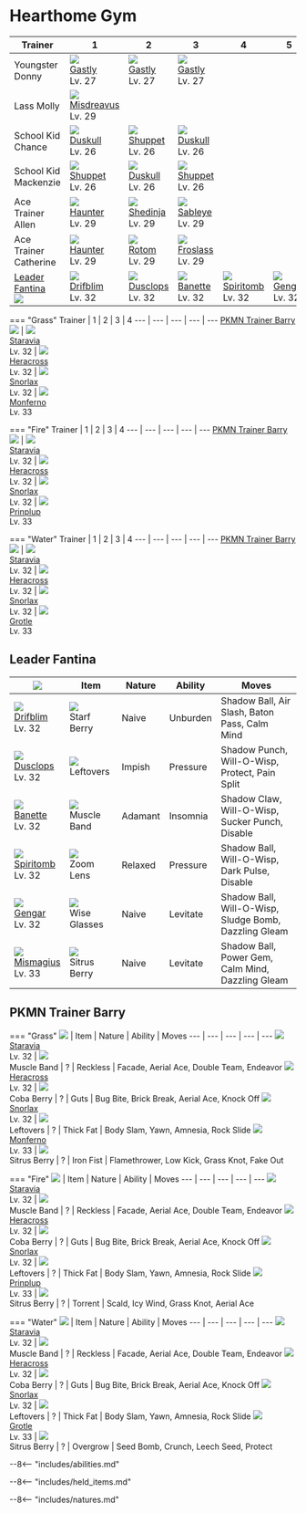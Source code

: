 # Hearthome Gym

Trainer                            | 1                                  | 2                                 | 3                                | 4                                 | 5                              | 6
---                                | ---                                | ---                               | ---                              | ---                               | ---                            | ---
Youngster Donny                    | ![][092]<br>[Gastly]<br>Lv. 27     | ![][092]<br>[Gastly]<br>Lv. 27    | ![][092]<br>[Gastly]<br>Lv. 27   | &nbsp;                            | &nbsp;                         | &nbsp;
Lass Molly                         | ![][200]<br>[Misdreavus]<br>Lv. 29 | &nbsp;                            | &nbsp;                           | &nbsp;                            | &nbsp;                         | &nbsp;
School Kid Chance                  | ![][355]<br>[Duskull]<br>Lv. 26    | ![][353]<br>[Shuppet]<br>Lv. 26   | ![][355]<br>[Duskull]<br>Lv. 26  | &nbsp;                            | &nbsp;                         | &nbsp;
School Kid Mackenzie               | ![][353]<br>[Shuppet]<br>Lv. 26    | ![][355]<br>[Duskull]<br>Lv. 26   | ![][353]<br>[Shuppet]<br>Lv. 26  | &nbsp;                            | &nbsp;                         | &nbsp;
Ace Trainer Allen                  | ![][093]<br>[Haunter]<br>Lv. 29    | ![][292]<br>[Shedinja]<br>Lv. 29  | ![][302]<br>[Sableye]<br>Lv. 29  | &nbsp;                            | &nbsp;                         | &nbsp;
Ace Trainer Catherine              | ![][093]<br>[Haunter]<br>Lv. 29    | ![][479]<br>[Rotom]<br>Lv. 29     | ![][478]<br>[Froslass]<br>Lv. 29 | &nbsp;                            | &nbsp;                         | &nbsp;
[Leader Fantina]<br>![][fantina]   | ![][426]<br>[Drifblim]<br>Lv. 32   | ![][356]<br>[Dusclops]<br>Lv. 32  | ![][354]<br>[Banette]<br>Lv. 32  | ![][442]<br>[Spiritomb]<br>Lv. 32 | ![][094]<br>[Gengar]<br>Lv. 32 | ![][429]<br>[Mismagius]<br>Lv. 33


=== "Grass"
    Trainer                            | 1                                  | 2                                 | 3                                | 4
    ---                                | ---                                | ---                               | ---                              | ---
    [PKMN Trainer Barry]<br>![][barry] | ![][397]<br>[Staravia]<br>Lv. 32   | ![][214]<br>[Heracross]<br>Lv. 32 | ![][143]<br>[Snorlax]<br>Lv. 32  | ![][391]<br>[Monferno]<br>Lv. 33

=== "Fire"
    Trainer                            | 1                                  | 2                                 | 3                                | 4
    ---                                | ---                                | ---                               | ---                              | ---
    [PKMN Trainer Barry]<br>![][barry] | ![][397]<br>[Staravia]<br>Lv. 32   | ![][214]<br>[Heracross]<br>Lv. 32 | ![][143]<br>[Snorlax]<br>Lv. 32  | ![][394]<br>[Prinplup]<br>Lv. 33

=== "Water"
    Trainer                            | 1                                  | 2                                 | 3                                | 4
    ---                                | ---                                | ---                               | ---                              | ---
    [PKMN Trainer Barry]<br>![][barry] | ![][397]<br>[Staravia]<br>Lv. 32   | ![][214]<br>[Heracross]<br>Lv. 32 | ![][143]<br>[Snorlax]<br>Lv. 32  | ![][388]<br>[Grotle]<br>Lv. 33


## Leader Fantina

![][fantina]                      | Item                              | Nature  | Ability  | Moves
---                               | ---                               | ---     | ---      | ---
![][426]<br>[Drifblim]<br>Lv. 32  | ![][starf-berry]<br>Starf Berry   | Naive   | Unburden | Shadow Ball, Air Slash, Baton Pass, Calm Mind
![][356]<br>[Dusclops]<br>Lv. 32  | ![][leftovers]<br>Leftovers       | Impish  | Pressure | Shadow Punch, Will-O-Wisp, Protect, Pain Split
![][354]<br>[Banette]<br>Lv. 32   | ![][muscle-band]<br>Muscle Band   | Adamant | Insomnia | Shadow Claw, Will-O-Wisp, Sucker Punch, Disable
![][442]<br>[Spiritomb]<br>Lv. 32 | ![][zoom-lens]<br>Zoom Lens       | Relaxed | Pressure | Shadow Ball, Will-O-Wisp, Dark Pulse, Disable
![][094]<br>[Gengar]<br>Lv. 32    | ![][wise-glasses]<br>Wise Glasses | Naive   | Levitate | Shadow Ball, Will-O-Wisp, Sludge Bomb, Dazzling Gleam
![][429]<br>[Mismagius]<br>Lv. 33 | ![][sitrus-berry]<br>Sitrus Berry | Naive   | Levitate | Shadow Ball, Power Gem, Calm Mind, Dazzling Gleam

## PKMN Trainer Barry

=== "Grass"
    ![][barry]                        | Item                              | Nature | Ability   | Moves
    ---                               | ---                               | ---    | ---       | ---
    ![][397]<br>[Staravia]<br>Lv. 32  | ![][muscle-band]<br>Muscle Band   | ?      | Reckless  | Facade, Aerial Ace, Double Team, Endeavor
    ![][214]<br>[Heracross]<br>Lv. 32 | ![][coba-berry]<br>Coba Berry     | ?      | Guts      | Bug Bite, Brick Break, Aerial Ace, Knock Off
    ![][143]<br>[Snorlax]<br>Lv. 32   | ![][leftovers]<br>Leftovers       | ?      | Thick Fat | Body Slam, Yawn, Amnesia, Rock Slide
    ![][391]<br>[Monferno]<br>Lv. 33  | ![][sitrus-berry]<br>Sitrus Berry | ?      | Iron Fist | Flamethrower, Low Kick, Grass Knot, Fake Out

=== "Fire"
    ![][barry]                        | Item                              | Nature | Ability   | Moves
    ---                               | ---                               | ---    | ---       | ---
    ![][397]<br>[Staravia]<br>Lv. 32  | ![][muscle-band]<br>Muscle Band   | ?      | Reckless  | Facade, Aerial Ace, Double Team, Endeavor
    ![][214]<br>[Heracross]<br>Lv. 32 | ![][coba-berry]<br>Coba Berry     | ?      | Guts      | Bug Bite, Brick Break, Aerial Ace, Knock Off
    ![][143]<br>[Snorlax]<br>Lv. 32   | ![][leftovers]<br>Leftovers       | ?      | Thick Fat | Body Slam, Yawn, Amnesia, Rock Slide
    ![][394]<br>[Prinplup]<br>Lv. 33  | ![][sitrus-berry]<br>Sitrus Berry | ?      | Torrent   | Scald, Icy Wind, Grass Knot, Aerial Ace

=== "Water"
    ![][barry]                        | Item                              | Nature | Ability   | Moves
    ---                               | ---                               | ---    | ---       | ---
    ![][397]<br>[Staravia]<br>Lv. 32  | ![][muscle-band]<br>Muscle Band   | ?      | Reckless  | Facade, Aerial Ace, Double Team, Endeavor
    ![][214]<br>[Heracross]<br>Lv. 32 | ![][coba-berry]<br>Coba Berry     | ?      | Guts      | Bug Bite, Brick Break, Aerial Ace, Knock Off
    ![][143]<br>[Snorlax]<br>Lv. 32   | ![][leftovers]<br>Leftovers       | ?      | Thick Fat | Body Slam, Yawn, Amnesia, Rock Slide
    ![][388]<br>[Grotle]<br>Lv. 33    | ![][sitrus-berry]<br>Sitrus Berry | ?      | Overgrow  | Seed Bomb, Crunch, Leech Seed, Protect

--8<-- "includes/abilities.md"

--8<-- "includes/held_items.md"

--8<-- "includes/natures.md"

[Leader Fantina]: #leader-fantina
[PKMN Trainer Barry]: #pkmn-trainer-barry
[Gastly]: ../../pokemons/092/
[Haunter]: ../../pokemons/093/
[Gengar]: ../../pokemons/094/
[Snorlax]: ../../pokemons/143/
[Misdreavus]: ../../pokemons/200/
[Heracross]: ../../pokemons/214/
[Shedinja]: ../../pokemons/292/
[Sableye]: ../../pokemons/302/
[Shuppet]: ../../pokemons/353/
[Banette]: ../../pokemons/354/
[Duskull]: ../../pokemons/355/
[Dusclops]: ../../pokemons/356/
[Grotle]: ../../pokemons/388/
[Monferno]: ../../pokemons/391/
[Prinplup]: ../../pokemons/394/
[Staravia]: ../../pokemons/397/
[Drifblim]: ../../pokemons/426/
[Mismagius]: ../../pokemons/429/
[Spiritomb]: ../../pokemons/442/
[Froslass]: ../../pokemons/478/
[Rotom]: ../../pokemons/479/
[coba-berry]: ../img/items/coba-berry.png
[leftovers]: ../img/items/leftovers.png
[muscle-band]: ../img/items/muscle-band.png
[sitrus-berry]: ../img/items/sitrus-berry.png
[starf-berry]: ../img/items/starf-berry.png
[wise-glasses]: ../img/items/wise-glasses.png
[zoom-lens]: ../img/items/zoom-lens.png
[092]: ../img/pokemon/092.png
[093]: ../img/pokemon/093.png
[094]: ../img/pokemon/094.png
[143]: ../img/pokemon/143.png
[200]: ../img/pokemon/200.png
[214]: ../img/pokemon/214.png
[292]: ../img/pokemon/292.png
[302]: ../img/pokemon/302.png
[353]: ../img/pokemon/353.png
[354]: ../img/pokemon/354.png
[355]: ../img/pokemon/355.png
[356]: ../img/pokemon/356.png
[388]: ../img/pokemon/388.png
[391]: ../img/pokemon/391.png
[394]: ../img/pokemon/394.png
[397]: ../img/pokemon/397.png
[426]: ../img/pokemon/426.png
[429]: ../img/pokemon/429.png
[442]: ../img/pokemon/442.png
[478]: ../img/pokemon/478.png
[479]: ../img/pokemon/479.png
[barry]: ../img/trainer/barry.png
[fantina]: ../img/trainer/fantina.png
